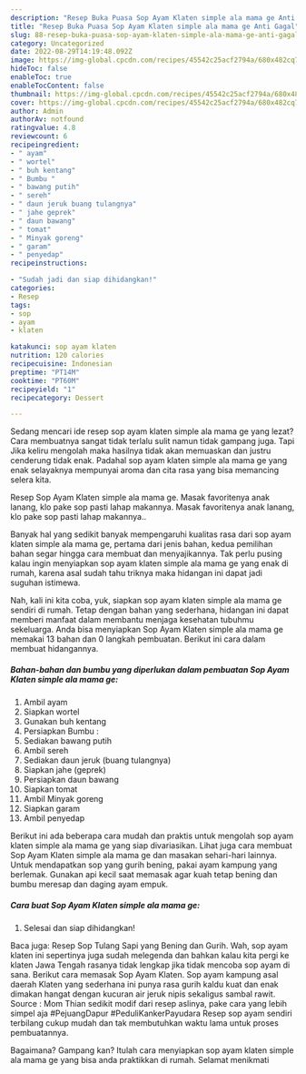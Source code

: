 ```yaml
---
description: "Resep Buka Puasa Sop Ayam Klaten simple ala mama ge Anti Gagal"
title: "Resep Buka Puasa Sop Ayam Klaten simple ala mama ge Anti Gagal"
slug: 88-resep-buka-puasa-sop-ayam-klaten-simple-ala-mama-ge-anti-gagal
category: Uncategorized
date: 2022-08-29T14:19:48.092Z
image: https://img-global.cpcdn.com/recipes/45542c25acf2794a/680x482cq70/sop-ayam-klaten-simple-ala-mama-ge-foto-resep-utama.jpg
hideToc: false
enableToc: true
enableTocContent: false
thumbnail: https://img-global.cpcdn.com/recipes/45542c25acf2794a/680x482cq70/sop-ayam-klaten-simple-ala-mama-ge-foto-resep-utama.jpg
cover: https://img-global.cpcdn.com/recipes/45542c25acf2794a/680x482cq70/sop-ayam-klaten-simple-ala-mama-ge-foto-resep-utama.jpg
author: Admin
authorAv: notfound
ratingvalue: 4.8
reviewcount: 6
recipeingredient:
- " ayam"
- " wortel"
- " buh kentang"
- " Bumbu "
- " bawang putih"
- " sereh"
- " daun jeruk buang tulangnya"
- " jahe geprek"
- " daun bawang"
- " tomat"
- " Minyak goreng"
- " garam"
- " penyedap"
recipeinstructions:

- "Sudah jadi dan siap dihidangkan!"
categories:
- Resep
tags:
- sop
- ayam
- klaten

katakunci: sop ayam klaten 
nutrition: 120 calories
recipecuisine: Indonesian
preptime: "PT14M"
cooktime: "PT60M"
recipeyield: "1"
recipecategory: Dessert

---
```



Sedang mencari ide resep sop ayam klaten simple ala mama ge yang lezat? Cara membuatnya sangat tidak terlalu sulit namun tidak gampang juga. Tapi Jika keliru mengolah maka hasilnya tidak akan memuaskan dan justru cenderung tidak enak. Padahal sop ayam klaten simple ala mama ge yang enak selayaknya mempunyai aroma dan cita rasa yang bisa memancing selera kita.


Resep Sop Ayam Klaten simple ala mama ge. Masak favoritenya anak lanang, klo pake sop pasti lahap makannya. Masak favoritenya anak lanang, klo pake sop pasti lahap makannya..

Banyak hal yang sedikit banyak mempengaruhi kualitas rasa dari sop ayam klaten simple ala mama ge, pertama dari jenis bahan, kedua pemilihan bahan segar hingga cara membuat dan menyajikannya. Tak perlu pusing kalau ingin menyiapkan sop ayam klaten simple ala mama ge yang enak di rumah, karena asal sudah tahu triknya maka hidangan ini dapat jadi suguhan istimewa.


Nah, kali ini kita coba, yuk, siapkan sop ayam klaten simple ala mama ge sendiri di rumah. Tetap dengan bahan yang sederhana, hidangan ini dapat memberi manfaat dalam membantu menjaga kesehatan tubuhmu sekeluarga. Anda bisa menyiapkan Sop Ayam Klaten simple ala mama ge memakai 13 bahan dan 0 langkah pembuatan. Berikut ini cara dalam membuat hidangannya.

<!--inarticleads1-->

##### Bahan-bahan dan bumbu yang diperlukan dalam pembuatan Sop Ayam Klaten simple ala mama ge:

1. Ambil  ayam
1. Siapkan  wortel
1. Gunakan  buh kentang
1. Persiapkan  Bumbu :
1. Sediakan  bawang putih
1. Ambil  sereh
1. Sediakan  daun jeruk (buang tulangnya)
1. Siapkan  jahe (geprek)
1. Persiapkan  daun bawang
1. Siapkan  tomat
1. Ambil  Minyak goreng
1. Siapkan  garam
1. Ambil  penyedap


Berikut ini ada beberapa cara mudah dan praktis untuk mengolah sop ayam klaten simple ala mama ge yang siap divariasikan. Lihat juga cara membuat Sop Ayam Klaten simple ala mama ge dan masakan sehari-hari lainnya. Untuk mendapatkan sop yang gurih bening, pakai ayam kampung yang berlemak. Gunakan api kecil saat memasak agar kuah tetap bening dan bumbu meresap dan daging ayam empuk. 

<!--inarticleads2-->

##### Cara buat Sop Ayam Klaten simple ala mama ge:


1. Selesai dan siap dihidangkan!

Baca juga: Resep Sop Tulang Sapi yang Bening dan Gurih. Wah, sop ayam klaten ini sepertinya juga sudah melegenda dan bahkan kalau kita pergi ke klaten Jawa Tengah rasanya tidak lengkap jika tidak mencoba sop ayam di sana. Berikut cara memasak Sop Ayam Klaten. Sop ayam kampung asal daerah Klaten yang sederhana ini punya rasa gurih kaldu kuat dan enak dimakan hangat dengan kucuran air jeruk nipis sekaligus sambal rawit. Source : Mom Thian sedikit modif dari resep aslinya, pake cara yang lebih simpel aja #PejuangDapur #PeduliKankerPayudara Resep sop ayam sendiri terbilang cukup mudah dan tak membutuhkan waktu lama untuk proses pembuatannya. 

Bagaimana? Gampang kan? Itulah cara menyiapkan sop ayam klaten simple ala mama ge yang bisa anda praktikkan di rumah. Selamat menikmati
